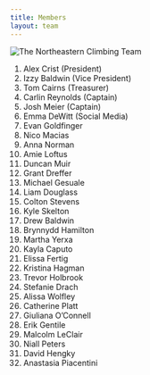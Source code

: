 ```yaml
---
title: Members
layout: team
---
```

![The Northeastern Climbing Team](/images/team_photo_2.jpg)

1. Alex Crist (President)
1. Izzy Baldwin (Vice President)
1. Tom Cairns (Treasurer)
1. Carlin Reynolds (Captain)
1. Josh Meier (Captain)
1. Emma DeWitt (Social Media)
1. Evan Goldfinger
1. Nico Macias
1. Anna Norman
1. Amie Loftus
1. Duncan Muir
1. Grant Dreffer
1. Michael Gesuale
1. Liam Douglass
1. Colton Stevens
1. Kyle Skelton
1. Drew Baldwin
1. Brynnydd Hamilton
1. Martha Yerxa
1. Kayla Caputo
1. Elissa Fertig
1. Kristina Hagman
1. Trevor Holbrook
1. Stefanie Drach
1. Alissa Wolfley
1. Catherine Platt
1. Giuliana O’Connell
1. Erik Gentile
1. Malcolm LeClair
1. Niall Peters
1. David Hengky
1. Anastasia Piacentini
